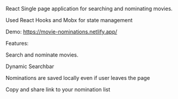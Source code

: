 React Single page application for searching and nominating movies.

Used React Hooks and Mobx for state management

Demo: https://movie-nominations.netlify.app/

Features:

Search and nominate movies.

Dynamic Searchbar

Nominations are saved locally even if user leaves the page

Copy and share link to your nomination list
